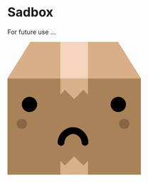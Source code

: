 # Sadbox

For future use
...

<svg height="300" viewBox="0 0 58 58" width="300" xmlns="http://www.w3.org/2000/svg"><g fill="none" fill-rule="evenodd"><path d="m48 0h-38l-10 16v42h58v-42z" fill="#a98258"/><path d="m10 0-10 16h58l-10-16z" fill="#daae86"/><path d="m33 54-4-4-4 4-2-2v6h12v-6z" fill="#d8b18b"/><path d="m23 0h12v16h-12z" fill="#f4d5bd"/><path d="m25 21 4 4 4-4 2 2v-7h-12v7z" fill="#d8b18b"/><g fill="#000" transform="translate(4 24)"><path d="m17.8181818 14.736842c.000495.8458946.1974848 1.6687015.5320707 2.4310874.5043535 1.1430876 1.3170604 2.1638595 2.3648684 2.9306664 1.0453333.7628771 2.3515048 1.2698245 3.7848784 1.2698245.9532727.0004912 1.8565554-.2254737 2.6573836-.6017544 1.2027272-.5663859 2.1847069-1.4569823 2.8875351-2.5013331.6993636-1.0453332 1.1334342-2.2586664 1.1368989-3.5284908 0-.8139649-.6647171-1.4736841-1.4848484-1.4736841-.8201312 0-1.4848483.6597192-1.4848483 1.4736841.0004949.3826666-.0935455.8183858-.2845959 1.2531226-.284596.6533333-.7899394 1.2899648-1.400707 1.7325613-.6137373.446035-1.3076564.6985262-2.026818.6985262-.4815858 0-.9458484-.112-1.3883332-.3192982-.6627373-.308-1.2675655-.8454034-1.6853028-1.4707367-.4216969-.6233683-.6419495-1.3214034-.6384848-1.8941752 0-.8139649-.6647171-1.4736841-1.4848483-1.4736841-.8201313 0-1.4848484.6597192-1.4848484 1.4736841" transform="matrix(1 0 0 -1 0 34.631578)"/><g opacity=".2"><ellipse cx="2.227273" cy="11.789473" rx="2.227273" ry="2.210526"/><ellipse cx="46.772727" cy="11.789473" rx="2.227273" ry="2.210526"/></g><ellipse cx="5.568182" cy="3.315789" rx="3.340909" ry="3.315789"/><ellipse cx="44.174243" cy="3.315789" rx="3.340909" ry="3.315789"/></g></g></svg>
